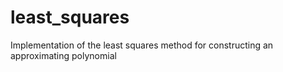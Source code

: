 # least_squares
Implementation of the least squares method for constructing an approximating polynomial
